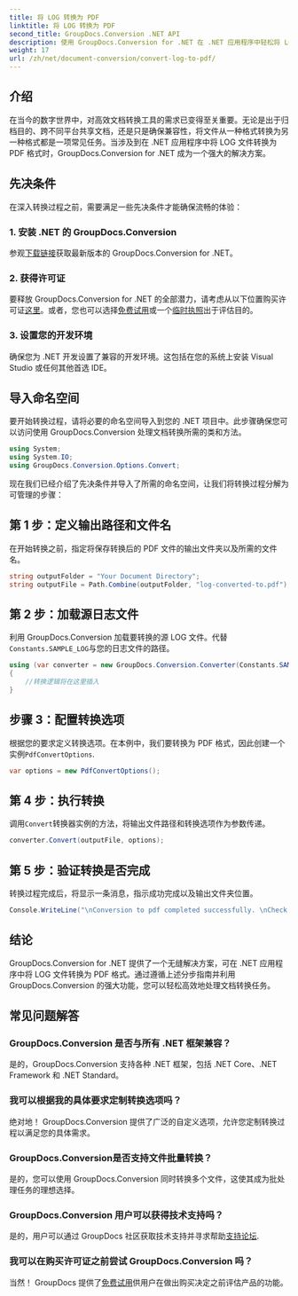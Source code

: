 ```yaml
---
title: 将 LOG 转换为 PDF
linktitle: 将 LOG 转换为 PDF
second_title: GroupDocs.Conversion .NET API
description: 使用 GroupDocs.Conversion for .NET 在 .NET 应用程序中轻松将 LOG 文件转换为 PDF 格式。请按照我们的文档转换分步指南进行操作。
weight: 17
url: /zh/net/document-conversion/convert-log-to-pdf/
---
```

## 介绍
在当今的数字世界中，对高效文档转换工具的需求已变得至关重要。无论是出于归档目的、跨不同平台共享文档，还是只是确保兼容性，将文件从一种格式转换为另一种格式都是一项常见任务。当涉及到在 .NET 应用程序中将 LOG 文件转换为 PDF 格式时，GroupDocs.Conversion for .NET 成为一个强大的解决方案。
## 先决条件
在深入转换过程之前，需要满足一些先决条件才能确保流畅的体验：
### 1. 安装 .NET 的 GroupDocs.Conversion
参观[下载链接](https://releases.groupdocs.com/conversion/net/)获取最新版本的 GroupDocs.Conversion for .NET。
### 2. 获得许可证
要释放 GroupDocs.Conversion for .NET 的全部潜力，请考虑从以下位置购买许可证[这里](https://purchase.groupdocs.com/buy)。或者，您也可以选择[免费试用](https://releases.groupdocs.com/)或一个[临时执照](https://purchase.groupdocs.com/temporary-license/)出于评估目的。
### 3. 设置您的开发环境
确保您为 .NET 开发设置了兼容的开发环境。这包括在您的系统上安装 Visual Studio 或任何其他首选 IDE。

## 导入命名空间
要开始转换过程，请将必要的命名空间导入到您的 .NET 项目中。此步骤确保您可以访问使用 GroupDocs.Conversion 处理文档转换所需的类和方法。
```csharp
using System;
using System.IO;
using GroupDocs.Conversion.Options.Convert;
```

现在我们已经介绍了先决条件并导入了所需的命名空间，让我们将转换过程分解为可管理的步骤：
## 第 1 步：定义输出路径和文件名
在开始转换之前，指定将保存转换后的 PDF 文件的输出文件夹以及所需的文件名。
```csharp
string outputFolder = "Your Document Directory";
string outputFile = Path.Combine(outputFolder, "log-converted-to.pdf");
```
## 第 2 步：加载源日志文件
利用 GroupDocs.Conversion 加载要转换的源 LOG 文件。代替`Constants.SAMPLE_LOG`与您的日志文件的路径。
```csharp
using (var converter = new GroupDocs.Conversion.Converter(Constants.SAMPLE_LOG))
{
    //转换逻辑将在这里插入
}
```
## 步骤 3：配置转换选项
根据您的要求定义转换选项。在本例中，我们要转换为 PDF 格式，因此创建一个实例`PdfConvertOptions`.
```csharp
var options = new PdfConvertOptions();
```
## 第 4 步：执行转换
调用`Convert`转换器实例的方法，将输出文件路径和转换选项作为参数传递。
```csharp
converter.Convert(outputFile, options);
```
## 第 5 步：验证转换是否完成
转换过程完成后，将显示一条消息，指示成功完成以及输出文件夹位置。
```csharp
Console.WriteLine("\nConversion to pdf completed successfully. \nCheck output in {0}", outputFolder);
```

## 结论
GroupDocs.Conversion for .NET 提供了一个无缝解决方案，可在 .NET 应用程序中将 LOG 文件转换为 PDF 格式。通过遵循上述分步指南并利用 GroupDocs.Conversion 的强大功能，您可以轻松高效地处理文档转换任务。
## 常见问题解答
### GroupDocs.Conversion 是否与所有 .NET 框架兼容？
是的，GroupDocs.Conversion 支持各种 .NET 框架，包括 .NET Core、.NET Framework 和 .NET Standard。
### 我可以根据我的具体要求定制转换选项吗？
绝对地！ GroupDocs.Conversion 提供了广泛的自定义选项，允许您定制转换过程以满足您的具体需求。
### GroupDocs.Conversion是否支持文件批量转换？
是的，您可以使用 GroupDocs.Conversion 同时转换多个文件，这使其成为批处理任务的理想选择。
### GroupDocs.Conversion 用户可以获得技术支持吗？
是的，用户可以通过 GroupDocs 社区获取技术支持并寻求帮助[支持论坛](https://forum.groupdocs.com/c/conversion/11).
### 我可以在购买许可证之前尝试 GroupDocs.Conversion 吗？
当然！ GroupDocs 提供了[免费试用](https://releases.groupdocs.com/)供用户在做出购买决定之前评估产品的功能。